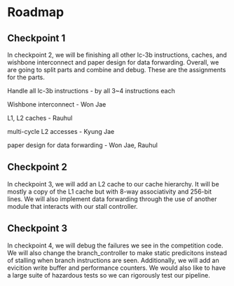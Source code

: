 # Roadmap

## Checkpoint 1
In checkpoint 2, we will be finishing all other lc-3b instructions, caches, and wishbone interconnect and paper design for data forwarding.
Overall, we are going to split parts and combine and debug. These are the assignments for the parts.

Handle all lc-3b instructions - by all 3~4 instructions each

Wishbone interconnect - Won Jae

L1, L2 caches - Rauhul

multi-cycle L2 accesses - Kyung Jae

paper design for data forwarding - Won Jae, Rauhul

## Checkpoint 2
In checkpoint 3, we will add an L2 cache to our cache hierarchy. It will be mostly a copy of the L1 cache but with 8-way associativity and 256-bit lines. We will also implement data forwarding through the use of another module that interacts with our stall controller.

## Checkpoint 3
In checkpoint 4, we will debug the failures we see in the competition code. We will also change the branch_controller to make static predicitons instead of stalling when branch instructions are seen. Additionally, we will add an evicition write buffer and performance counters. We would also like to have a large suite of hazardous tests so we can rigorously test our pipeline.

